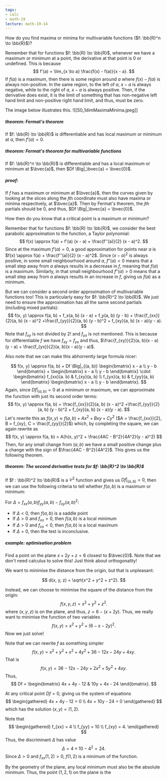 ```yaml
---
tags:
- calc
- math-19
lecture: math-19-14
---
```


How do you find maxima or minima for multivariable functions ($f: \bb{R}^n \to \bb{R}$)?

Remember that for functions $f: \bb{R} \to \bb{R}$, whenever we have a maximum or minimum at a point, the derivative at that point is $0$ or undefined. This is because
$$
f'(a) = \lim_{x \to a} \frac{f(x) - f(a)}{x - a}.
$$
If $f(a)$ is a maximum, then there is some region around $a$ where $f(x) - f(a)$ is always non-positive. In the same region, to the left of $a$, $x - a$ is always negative, while to the right of $a$, $x - a$ is always positive. Then, if the derivative does exist, it is the limit of something that has non-negative left hand limit and non-positive right hand limit, and thus, must be zero.

The image below illustrates this.
![[S0_1dimMaximaMinima.jpeg]]

##### _theorem:_ Fermat's theorem

If $f: \bb{R} \to \bb{R}$ is differentiable and has local maximum or minimum at $a$, then $f'(a) = 0$.

##### _theorem:_ Fermat's theorem for multivariable functions

If $f: \bb{R}^n \to \bb{R}$ is differentiable and has a local maximum or minimum at $\bvec{a}$, then $Df \Big|_\bvec{a} = \bvec{0}$.

##### _proof:_

If $f$ has a maximum or minimum at $\bvec{a}$, then the curves given by looking at the slices along the $j$th coordinate must also have maxima or minima respectively, at $\bvec{a}$. Then by Fermat's theorem, the $j$th partials should be $0$, and thus, $Df \Big|_\bvec{a} = \bvec{0}$.

How then do you know that a critical point is a maximum or minimum?

Remember that for functions $f: \bb{R} \to \bb{R}$, we consider the best parabolic approximation to the function, a Taylor polynomial:
$$
f(x) \approx f(a) + f'(a) (x - a) + \frac{f''(a)}{2} (x - a)^2.
$$
Since at the maximum $f'(a) = 0$, a good approximation for points near $a$ is $f(x) \approx f(a) + \frac{f''(a)}{2} (x - a)^2$. Since $(x - a)^2$ is always positive, in some small neighbourhood around $a$, $f''(a) < 0$ means that a small step away from $a$ always results in a decrease in $f$, meaning that $f(a)$ is a maximum. Similarly, in that small neighbourhood $f''(a) > 0$ means that a small step away from $a$ always results in an increase in $f$, giving us $f(a)$ as a minimum.

But we can consider a second order approximation of multivariable functions too! This is particularly easy for $f: \bb{R}^2 \to \bb{R}$. We just need to ensure the approximation has all the same second partials (including mixed partials):
$$
f(x, y) \approx f(a, b) + f_x(a, b) (x - a) + f_y(a, b) (y - b) + \frac{f_{xx}}{2}(a, b) (x - a)^2 +\frac{f_{yy}}{2}(a, b) (y - b)^2 + f_{xy}(a, b) (x - a)(y - a).
$$
Note that $f_{xy}$ is not divided by $2!$ and $f_{yx}$ is not mentioned. This is because for differentiable $f$ we have $f_{xy} = f_{yx}$ and thus, $\frac{f_{xy}}{2}(a, b)(x - a)(y - a) + \frac{f_{yx}}{2}(a, b)(x - a)(y - a)$.

Also note that we can make this abhorrently large formula nicer:

$$
f(x, y) \approx f(a, b) + Df \Big|_{(a, b)} 
\begin{bmatrix}
x - a \\ 
y - b
\end{bmatrix} +
\begin{bmatrix}
x - a \\ 
y - b
\end{bmatrix} \cdot
\begin{bmatrix}
f_{xx}(a. b) & f_{xy}(a, b) \\ 
f_{yx}(a, b) & f_{yy}(a, b)
\end{bmatrix} 
\begin{bmatrix}
x - a \\ 
y - b
\end{bmatrix}. 
$$
Again, since $Df \Big|_{(a, b)} = 0$ at a minimum or maximum, we can approximate the function with just its second order terms:
$$
f(x, y) \approx f(a, b) + \frac{f_{xx}}{2}(a, b) (x - a)^2 +\frac{f_{yy}}{2}(a, b) (y - b)^2 + f_{xy}(a, b) (x - a)(y - a).
$$
Let's rewrite this as $f(x, y) \approx f(a, b) + A x^2 + B xy + C y^2$  ($A = \frac{f_{xx}}{2}, B = f_{xy}, C = \frac{f_{yy}}{2}$) which, by completing the square, we can again rewrite as
$$
f(x, y) \approx f(a, b) = A(h(x, y)^2 + \frac{4AC - B^2}{4A^2}(y - a)^2)
$$
Then, for any small change from $(a, b)$ we have a small positive change plus a change with the sign of $\frac{4AC - B^2}{4A^2}$. This gives us the following theorem.

##### _theorem:_ The second derivative tests for $f: \bb{R}^2 \to \bb{R}$

If $f : \bb{R}^2 \to \bb{R}$ is a $\mathcal{C}^2$ function and gives us $Df \Big|_{(a, b)} = 0$, then we can use the following criteria to tell whether $f(a, b)$ is a maximum or minimum:

For $\Delta = f_{xx}(a, b) f_{yy}(a, b) - f_{xy}(a, b)^2$:
- If $\Delta < 0$, then $f(a, b)$ is a saddle point
- If $\Delta > 0$ and $f_{xx} > 0$, then $f(a, b)$ is a local minimum
- If $\Delta > 0$ and $f_{xx} < 0$, then $f(a, b)$ is a local maximum
- If $\Delta = 0$, then the test is inconclusive.

##### _example:_ optimisation problem

Find a point on the plane $x + 2y + z = 6$ closest to $\bvec{0}$. Note that we don't need calculus to solve this! Just think about orthogonality!

We want to minimise the distance from the origin, but that is unpleasant:

$$
d(x, y, z) = \sqrt{x^2 + y^2 + z^2}.
$$

Instead, we can choose to minimise the square of the distance from the origin:
$$
f(x, y, z) = x^2 + y^2 + z^2.
$$
where $(x, y, z)$ is on the plane, and thus, $z = 6 - (x + 2y)$. Thus, we really want to minimise the function of two variables
$$
f(x, y) = x^2 + y^2 + (6 - x - 2y)^2.
$$
Now we just solve!

Note that we can rewrite $f$ as something simpler
$$
f(x, y) = x^2 + y^2 + x^2 + 4y^2 + 36 -12x - 24y +4xy.
$$
That is
$$
f(x, y) = 36 - 12x -24y + 2x^2 + 5y^2 + 4xy.
$$
Thus,
$$
Df = \begin{bmatrix} 4x + 4y - 12 & 10y + 4x - 24 \end{bmatrix}.
$$

At any critical point $Df = 0$, giving us the system of equations
$$
\begin{gathered}
	4x + 4y - 12 = 0 \\
	4x + 10y - 24 = 0
\end{gathered}
$$
which has the solution $(x, y) = (1, 2)$.

Note that
$$
\begin{gathered}
	f_{xx} = 4 \\
	f_{yy} = 10 \\
	f_{xy} = 4.
\end{gathered}
$$
Thus, the discriminant $\Delta$ has value
$$
\Delta = 4 \times 10 - 4^2 = 24.
$$
Since $\Delta > 0$ and $f_{xx}(1, 2) > 0$, $f(1, 2)$ is a minimum of the function.

By the geometry of the plane, any local minimum must also be the absolute minimum. Thus, the point $(1, 2, 1)$ on the plane is the 